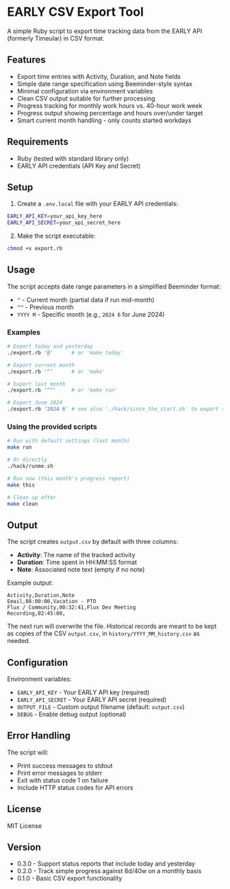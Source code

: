 # EARLY CSV Export Tool

A simple Ruby script to export time tracking data from the EARLY API (formerly Timeular) in CSV format.

## Features

- Export time entries with Activity, Duration, and Note fields
- Simple date range specification using Beeminder-style syntax
- Minimal configuration via environment variables
- Clean CSV output suitable for further processing
- Progress tracking for monthly work hours vs. 40-hour work week
- Progress output showing percentage and hours over/under target
- Smart current month handling - only counts started workdays

## Requirements

- Ruby (tested with standard library only)
- EARLY API credentials (API Key and Secret)

## Setup

1. Create a `.env.local` file with your EARLY API credentials:
```bash
EARLY_API_KEY=your_api_key_here
EARLY_API_SECRET=your_api_secret_here
```

2. Make the script executable:
```bash
chmod +x export.rb
```

## Usage

The script accepts date range parameters in a simplified Beeminder format:

- `^` - Current month (partial data if run mid-month)
- `^^` - Previous month
- `YYYY M` - Specific month (e.g., `2024 6` for June 2024)

### Examples

```bash
# Export today and yesterday
./export.rb '@'      # or 'make today'

# Export current month
./export.rb '^'      # or 'make'

# Export last month
./export.rb '^^'     # or 'make run'

# Export June 2024
./export.rb '2024 6' # see also './hack/since_the_start.sh' to export several months
```

### Using the provided scripts

```bash
# Run with default settings (last month)
make run

# Or directly
./hack/runme.sh

# Run now (this month's progress report)
make this

# Clean up after
make clean
```

## Output

The script creates `output.csv` by default with three columns:
- **Activity**: The name of the tracked activity
- **Duration**: Time spent in HH:MM:SS format
- **Note**: Associated note text (empty if no note)

Example output:
```csv
Activity,Duration,Note
Email,08:00:00,Vacation - PTO
Flux / Community,00:32:41,Flux Dev Meeting
Recording,02:45:00,
```

The next run will overwrite the file. Historical records are meant to be kept
as copies of the CSV `output.csv`, in `history/YYYY_MM_history.csv` as needed.

## Configuration

Environment variables:
- `EARLY_API_KEY` - Your EARLY API key (required)
- `EARLY_API_SECRET` - Your EARLY API secret (required)
- `OUTPUT_FILE` - Custom output filename (default: `output.csv`)
- `DEBUG` - Enable debug output (optional)

## Error Handling

The script will:
- Print success messages to stdout
- Print error messages to stderr
- Exit with status code 1 on failure
- Include HTTP status codes for API errors

## License

MIT License

## Version

* 0.3.0 - Support status reports that include today and yesterday
* 0.2.0 - Track simple progress against 8d/40w on a monthly basis
* 0.1.0 - Basic CSV export functionality
